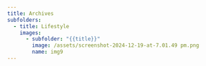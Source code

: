 ```yaml
---
title: Archives
subfolders:
  - title: Lifestyle
    images:
      - subfolder: "{{title}}"
        image: /assets/screenshot-2024-12-19-at-7.01.49 pm.png
        name: img9
---
```

